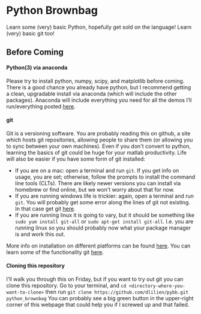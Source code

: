 # Python Brownbag

Learn some (very) basic Python, hopefully get sold on the language! Learn (very) basic git too!

## Before Coming

#### Python(3) via anaconda

Please try to install python, numpy, scipy, and matplotlib before coming. There is a good chance you already have python, but I recommend getting a clean, upgradable install via anaconda (which will include the other packages). Anaconda will include everything you need for all the demos I’ll run/everything posted [here](https://www.anaconda.com/download/).

#### git

Git is a versioning software. You are probably reading this on github, a site which hosts git repositories, allowing people to share them (or allowing you to sync between your own machines). Even if you don't convert to python, learning the basics of git could be huge for your matlab productivity. Life will also be easier if you have some form of git installed: 
- If you are on a mac: open a terminal and run `git`. If you get info on usage, you are set; otherwise, follow the prompts to install the command line tools (CLTs). There are likely newer versions you can install via homebrew or find online, but we won't worry about that for now.
- If you are running windows life is trickier: again, open a terminal and run `git`. You will probably get some error along the lines of git not existing. In that case get git [here](http://git-scm.com/download/win).
- If you are running linux it is going to vary, but it should be something like `sudo yum install git-all` or `sudo apt-get install git-all`.  I.e. you are running linux so you should probably now what your package manager is and work this out.

More info on installation on different platforms can be found [here](https://git-scm.com/book/en/v2/Getting-Started-Installing-Git). You can learn some of the functionality git [here](https://services.github.com/on-demand/downloads/github-git-cheat-sheet.pdf).

#### Cloning this repository

I'll walk you through this on Friday, but if you want to try out git you can clone this repository. Go to your terminal, and 
``cd <directory-where-you-want-to-clone>``
then run
``git clone https://github.com/dlilien/pybb.git python_brownbag``
You can probably see a big green button in the upper-right corner of this webpage that could help you if I screwed up and that failed.
